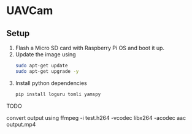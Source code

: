 # UAVCam

## Setup
1. Flash a Micro SD card with Raspberry Pi OS and boot it up.
2. Update the image using
    ```sh
    sudo apt-get update
    sudo apt-get upgrade -y
    ```
3. Install python dependencies
    ```sh
    pip install loguru tomli yamspy
    ```






TODO 

convert output using
ffmpeg -i test.h264 -vcodec libx264 -acodec aac output.mp4


